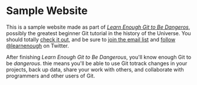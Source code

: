 # Sample Website

This is a sample website made as part of [*Learn Enough Git to Be Dangeros*](https://www.learnenough.com/git-tutorial), possibly the greatest beginner Git tutorial in the history of the Universe. You should totally [check it out](https://www.learnenough.com/git-tutorial), and be sure to [join the email list](https://www.learnenough.com/#email_list) and [follow @learnenough](http://twitter.com/learnenough) on Twitter.

After finishing *Learn Enough Git to Be Dangerous*, you'll know enough Git to be *dangerous*. thie means you'll be able to use Git totrack changes in your projects, back up data, share your work with others, and collaborate with programmers and other users of Git.